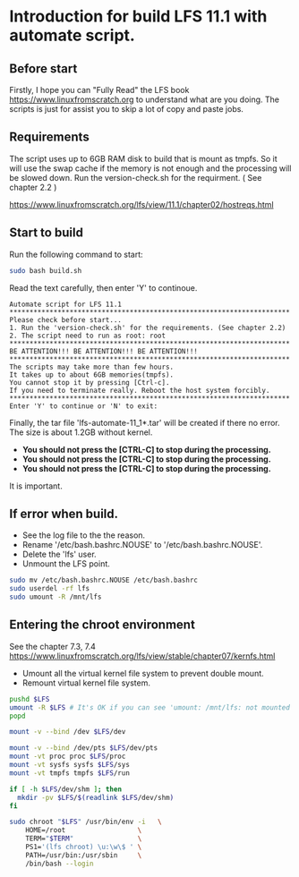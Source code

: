 # Introduction for build LFS 11.1 with automate script.

## Before start
Firstly, I hope you can "Fully Read" the LFS book https://www.linuxfromscratch.org to understand what are you doing.
The scripts is just for assist you to skip a lot of copy and paste jobs.

## Requirements
The script uses up to 6GB RAM disk to build that is mount as tmpfs. So it will use the swap cache if the memory is not enough and the processing will be slowed down.
Run the version-check.sh for the requirment. ( See chapter 2.2 )

https://www.linuxfromscratch.org/lfs/view/11.1/chapter02/hostreqs.html
## Start to build

Run the following command to start:
``` bash
sudo bash build.sh
```

Read the text carefully, then enter 'Y' to continoue.
```
Automate script for LFS 11.1
**********************************************************************
Please check before start...
1. Run the 'version-check.sh' for the requirements. (See chapter 2.2)
2. The script need to run as root: root
**********************************************************************
BE ATTENTION!!! BE ATTENTION!!! BE ATTENTION!!!
**********************************************************************
The scripts may take more than few hours.
It takes up to about 6GB memories(tmpfs).
You cannot stop it by pressing [Ctrl-c].
If you need to terminate really. Reboot the host system forcibly.
**********************************************************************
Enter 'Y' to continue or 'N' to exit: 
```
Finally, the tar file 'lfs-automate-11_1*.tar' will be created if there no error.
The size is about 1.2GB without kernel.

- **You should not press the [CTRL-C] to stop during the processing.**
- **You should not press the [CTRL-C] to stop during the processing.**
- **You should not press the [CTRL-C] to stop during the processing.**

It is important.

## If error when build.
- See the log file to the the reason.
- Rename '/etc/bash.bashrc.NOUSE' to '/etc/bash.bashrc.NOUSE'.
- Delete the 'lfs' user.
- Unmount the LFS point.
``` bash
sudo mv /etc/bash.bashrc.NOUSE /etc/bash.bashrc
sudo userdel -rf lfs
sudo umount -R /mnt/lfs
```

## Entering the chroot environment
See the chapter 7.3, 7.4
https://www.linuxfromscratch.org/lfs/view/stable/chapter07/kernfs.html

- Umount all the virtual kernel file system to prevent double mount.
- Remount virtual kernel file system.
``` bash
pushd $LFS
umount -R $LFS # It's OK if you can see 'umount: /mnt/lfs: not mounted'.
popd

mount -v --bind /dev $LFS/dev

mount -v --bind /dev/pts $LFS/dev/pts
mount -vt proc proc $LFS/proc
mount -vt sysfs sysfs $LFS/sys
mount -vt tmpfs tmpfs $LFS/run

if [ -h $LFS/dev/shm ]; then
  mkdir -pv $LFS/$(readlink $LFS/dev/shm)
fi

sudo chroot "$LFS" /usr/bin/env -i   \
    HOME=/root                  \
    TERM="$TERM"                \
    PS1='(lfs chroot) \u:\w\$ ' \
    PATH=/usr/bin:/usr/sbin     \
    /bin/bash --login
```
